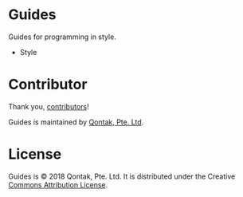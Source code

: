 # Guides

Guides for programming in style.

* Style

# Contributor

Thank you, [contributors](https://github.com/qontak-dev/guides/graphs/contributors)!

Guides is maintained by [Qontak, Pte. Ltd](https://www.qontak.com/).

# License

Guides is © 2018 Qontak, Pte. Ltd. It is distributed under the Creative [Commons Attribution License](https://creativecommons.org/licenses/by/3.0/).

